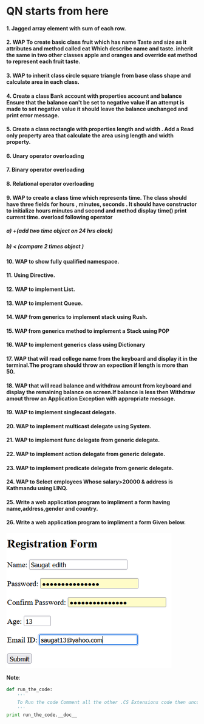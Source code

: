 # QN starts from here
#### 1. Jagged array element with sum of each row.
#### 2. WAP To create basic class fruit which has name Taste and size as it attributes and method called eat Which describe name and taste. inherit the same in two other classes apple and oranges and override eat method to  represent each fruit taste.  
#### 3. WAP to inherit class circle square triangle from base class shape and calculate area in each class.

#### 4. Create a class Bank account with properties account and balance Ensure that the balance can't be set to negative value if an attempt is made to set negative value it should leave the balance unchanged and print error message.
#### 5. Create a class rectangle with properties length and width . Add a Read only property area that calculate the area using length and width property.
#### 6. Unary operator overloading
#### 7. Binary operator overloading
#### 8. Relational operator overloading
#### 9. WAP to create a class time which represents time. The class should have three fields for hours , minutes, seconds . It should have constructor to initialize hours minutes and second and method display time() print current time. overload following operator
##### a) +(add two time object on 24 hrs clock)
##### b) < (compare 2 times object )
#### 10. WAP to  show fully qualified namespace.
#### 11. Using Directive.
#### 12. WAP to implement List.
#### 13. WAP to implement Queue.
#### 14. WAP from generics to implement stack using Rush.
#### 15. WAP from generics method to implement a Stack using POP
#### 16. WAP to implement generics class using Dictionary
#### 17. WAP that will read college name from the keyboard and display it in the terminal.The program should throw an expection if length is more than 50.
#### 18. WAP that will read balance and withdraw amount from keyboard and display the remaining balance on screen.If balance is less then Withdraw amout throw an Application Exception with appropriate message.
#### 19. WAP to implement singlecast delegate.
#### 20. WAP to implement multicast delegate using System.
#### 21. WAP to implement func delegate from generic delegate.
#### 22. WAP to implement action delegate from generic delegate.
#### 23. WAP to implement predicate delegate from generic delegate.
#### 24. WAP to Select employees Whose salary>20000 & address is Kathmandu using LINQ.
#### 25. Write a web application program to impliment a form having name,address,gender and country.
#### 26. Write a web application program to impliment a form Given below.
![form](./image.png)


**Note**:
```Python
def run_the_code:
    '''
    To Run the code Comment all the other .CS Extensions code then uncomment the code you want to run then run the code
    '''
print run_the_code.__doc__

```




